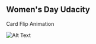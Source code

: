 ## Women's Day Udacity

Card Flip Animation

![Alt Text](https://www.dropbox.com/s/os24ik2pm6isnfb/HWD.gif)


